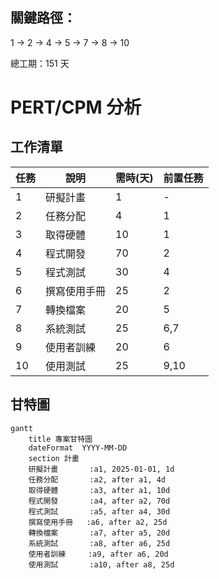 ## 關鍵路徑：
  1 → 2 → 4 → 5 → 7 → 8 → 10
  
  總工期：151 天

# PERT/CPM 分析

## 工作清單
| 任務 | 說明       | 需時(天) | 前置任務 |
|------|------------|----------|----------|
| 1    | 研擬計畫   | 1        | -        |
| 2    | 任務分配   | 4        | 1        |
| 3    | 取得硬體   | 10       | 1        |
| 4    | 程式開發   | 70       | 2        |
| 5    | 程式測試   | 30       | 4        |
| 6    | 撰寫使用手冊 | 25     | 2        |
| 7    | 轉換檔案   | 20       | 5        |
| 8    | 系統測試   | 25       | 6,7      |
| 9    | 使用者訓練 | 20       | 6        |
| 10   | 使用測試   | 25       | 9,10     |


## 甘特圖
```mermaid
gantt
    title 專案甘特圖
    dateFormat  YYYY-MM-DD
    section 計畫
    研擬計畫       :a1, 2025-01-01, 1d
    任務分配       :a2, after a1, 4d
    取得硬體       :a3, after a1, 10d
    程式開發       :a4, after a2, 70d
    程式測試       :a5, after a4, 30d
    撰寫使用手冊   :a6, after a2, 25d
    轉換檔案       :a7, after a5, 20d
    系統測試       :a8, after a6, 25d
    使用者訓練     :a9, after a6, 20d
    使用測試       :a10, after a8, 25d
